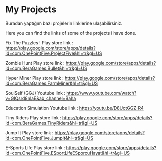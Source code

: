 # My Projects

Buradan yaptığım bazı projelerin linklerine ulaşabilirsiniz.

Here you can find the links of some of the projects i have done.

Fix The Puzzles ! 
Play store link : https://play.google.com/store/apps/details?id=com.OnePointFive.ProjectFive&hl=tr&gl=US


Zombie Hunt
Play store link : https://play.google.com/store/apps/details?id=com.BeraGames.Bullet&hl=tr&gl=US


Hyper Miner
Play store link : https://play.google.com/store/apps/details?id=com.BeraGames.FarmMiner&hl=tr&gl=US


SoulSelf (GGJ)
Youtube link : https://www.youtube.com/watch?v=GlQsrd8nlaE&ab_channel=Baha


Education Simulation
Youtube link : https://youtu.be/D8UotGGZ-R4


Tiny Riders
Play store link : https://play.google.com/store/apps/details?id=com.BeraGames.TinyRiders&hl=tr&gl=US


Jump It
Play store link : https://play.google.com/store/apps/details?id=com.OnePointFive.JumpIt&hl=tr&gl=US


E-Sports Life
Play store link : https://play.google.com/store/apps/details?id=com.OnePointFive.ESportLifeESporcuHayat&hl=tr&gl=US
